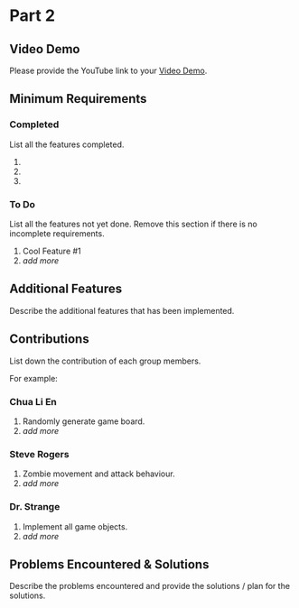 # Part 2

## Video Demo

Please provide the YouTube link to your [Video Demo](https://www.youtube.com/watch?v=zEpa2YtSvnM).

## Minimum Requirements

### Completed

List all the features completed.

1. 
2. 
3. 

### To Do

List all the features not yet done. Remove this section if there is no incomplete requirements.

1. Cool Feature #1
2. *add more*

## Additional Features

Describe the additional features that has been implemented.

## Contributions

List down the contribution of each group members.

For example:

### Chua Li En

1. Randomly generate game board.
2. *add more*

### Steve Rogers

1. Zombie movement and attack behaviour.
2. *add more*

### Dr. Strange

1. Implement all game objects.
2. *add more*

## Problems Encountered & Solutions

Describe the problems encountered and provide the solutions / plan for the solutions.